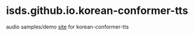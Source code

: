 # isds.github.io.korean-conformer-tts
audio samples/demo [site](http://sogang-isds.github.io/korean-conformer-tts) for korean-conformer-tts
